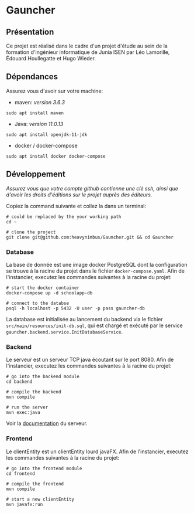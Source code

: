 # Gauncher

## Présentation

Ce projet est réalisé dans le cadre d'un projet d'étude au sein de la formation d'ingénieur informatique de Junia ISEN
par Léo Lamorille, Édouard Houllegatte et Hugo Wieder.

## Dépendances

Assurez vous d'avoir sur votre machine:

* maven: *version 3.6.3*

`sudo apt install maven`

* Java: *version 11.0.13*

`sudo apt install openjdk-11-jdk`

* docker / docker-compose

`sudo apt install docker docker-compose`

## Développement

*Assurez vous que votre compte github contienne une clé ssh, ainsi que d'avoir les droits d'éditions sur le projet
auprès des éditeurs.*

Copiez la command suivante et collez la dans un terminal:

```shell
# could be replaced by the your working path
cd ~

# clone the project
git clone git@github.com:heavynimbus/Gauncher.git && cd Gauncher
```

### Database

La base de donnée est une image docker PostgreSQL dont la configuration se trouve à la racine du projet dans le
fichier `docker-compose.yaml`. Afin de l'instancier, executez les commandes suivantes à la racine du projet:

```shell
# start the docker container
docker-compose up -d schoolapp-db

# connect to the databse
psql -h localhost -p 5432 -U user -p pass gauncher-db
```

La database est initialisée au lancement du backend via le fichier `src/main/resources/init-db.sql`, qui est chargé et 
exécuté par le service `gauncher.backend.service.InitDatabaseService`.

### Backend

Le serveur est un serveur TCP java écoutant sur le port 8080. Afin de l'instancier, executez les commandes suivantes à
la racine du projet:

```shell
# go into the backend module
cd backend

# compile the backend
mvn compile

# run the server
mvn exec:java
```

Voir la [documentation](doc/md/doc-login.md) du serveur.

### Frontend

Le clientEntity est un clientEntity lourd javaFX. Afin de l'instancier, executez les commandes suivantes à la racine du projet:

```shell
# go into the frontend module
cd frontend

# compile the frontend
mvn compile

# start a new clientEntity
mvn javafx:run
```